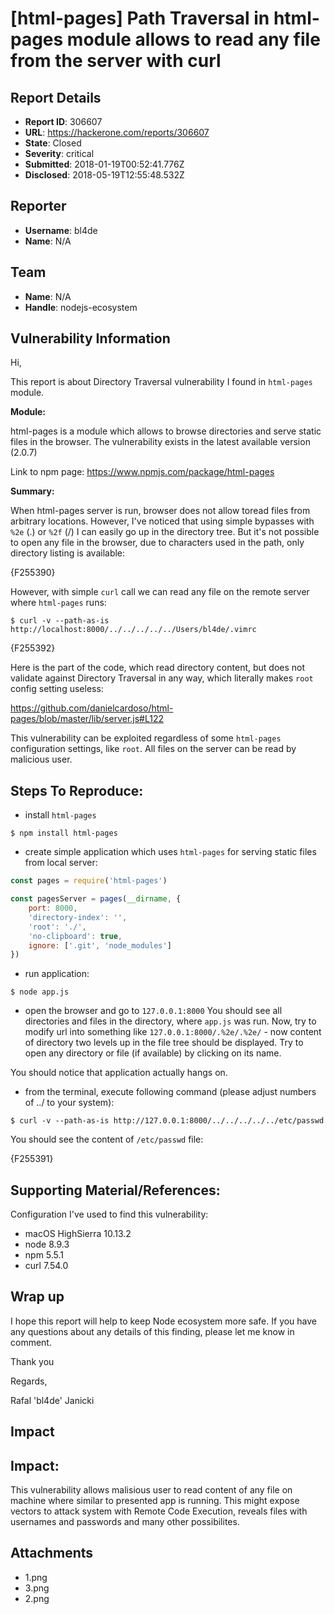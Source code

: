 # [html-pages] Path Traversal in html-pages module allows to read any file from the server with curl

## Report Details
- **Report ID**: 306607
- **URL**: https://hackerone.com/reports/306607
- **State**: Closed
- **Severity**: critical
- **Submitted**: 2018-01-19T00:52:41.776Z
- **Disclosed**: 2018-05-19T12:55:48.532Z

## Reporter
- **Username**: bl4de
- **Name**: N/A

## Team
- **Name**: N/A
- **Handle**: nodejs-ecosystem

## Vulnerability Information
Hi,

This report is about Directory Traversal vulnerability I found in ```html-pages``` module.


**Module:** 

html-pages is a module which allows to browse directories and  serve static files in the browser. The vulnerability exists in the latest available version (2.0.7)

Link to npm page: https://www.npmjs.com/package/html-pages

**Summary:** 

When html-pages server is run, browser does not allow toread files from arbitrary locations. However, I've noticed that using simple bypasses with ```%2e``` (.) or ```%2f``` (/) I can easily go up in the directory tree. 
But it's not possible to open any file in the browser, due to characters used in the path, only directory listing is available:

{F255390}


However, with simple ```curl``` call we can read any file on the remote server where ```html-pages``` runs:

```
$ curl -v --path-as-is http://localhost:8000/../../../../../Users/bl4de/.vimrc
```

{F255392}

Here is the part of the code, which read directory content, but does not validate against Directory Traversal in any way, which literally makes ```root``` config setting useless:

https://github.com/danielcardoso/html-pages/blob/master/lib/server.js#L122


This vulnerability can be exploited regardless of some ```html-pages``` configuration settings, like ```root```. All files on the server can be read by malicious user.


## Steps To Reproduce:

- install ```html-pages```

```
$ npm install html-pages
```

- create simple application which uses ```html-pages``` for serving static files from local server:

```javascript
const pages = require('html-pages')

const pagesServer = pages(__dirname, {
    port: 8000,
    'directory-index': '',
    'root': './',
    'no-clipboard': true,
    ignore: ['.git', 'node_modules']
})
```

- run application:

```
$ node app.js
```

- open the browser and go to ```127.0.0.1:8000``` You should see all directories and files in the directory, where ```app.js``` was run. Now, try to modify url into something like ```127.0.0.1:8000/.%2e/.%2e/``` - now content of directory two levels up in the file tree should be displayed. Try to open any directory or file (if available) by clicking on its name.

You should notice that application actually hangs on. 

- from the terminal, execute following command (please adjust numbers of ../ to your system):

```
$ curl -v --path-as-is http://127.0.0.1:8000/../../../../../etc/passwd
```

You should see the content of ```/etc/passwd``` file:

{F255391}

## Supporting Material/References:

Configuration I've used to find this vulnerability:

- macOS HighSierra 10.13.2
- node 8.9.3
- npm 5.5.1
- curl 7.54.0

## Wrap up

I hope this report will help to keep Node ecosystem more safe. If you have any questions about any details of this finding, please let me know in comment.

Thank you

Regards,

Rafal 'bl4de' Janicki

## Impact

## Impact:

This vulnerability allows malisious user to read content of any file on machine where similar to presented app is running. This might expose vectors to attack system with Remote Code Execution, reveals files with usernames and passwords and many other possibilites.

## Attachments
- 1.png
- 3.png
- 2.png
